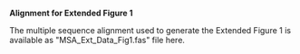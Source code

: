 **Alignment for Extended Figure 1**

The multiple sequence alignment used to generate the Extended Figure 1 is available as "MSA_Ext_Data_Fig1.fas" file here.

